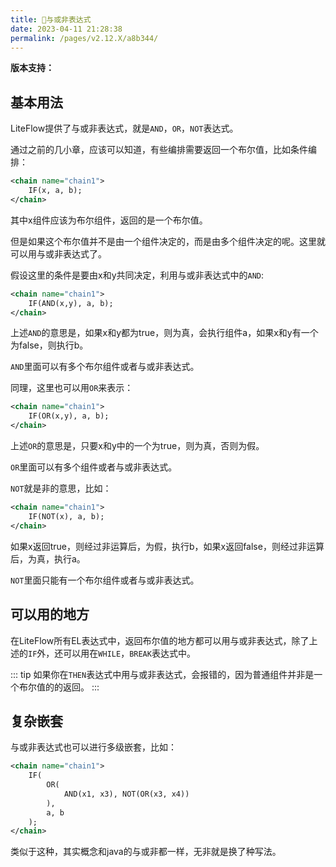 ```yaml
---
title: 🍄与或非表达式
date: 2023-04-11 21:28:38
permalink: /pages/v2.12.X/a8b344/
---
```


**版本支持：**<Badge text="v2.10.2+" vertical="middle"/>

## 基本用法

LiteFlow提供了与或非表达式，就是`AND`，`OR`，`NOT`表达式。

通过之前的几小章，应该可以知道，有些编排需要返回一个布尔值，比如条件编排：

```xml
<chain name="chain1">
    IF(x, a, b);
</chain>
```
其中x组件应该为布尔组件，返回的是一个布尔值。

但是如果这个布尔值并不是由一个组件决定的，而是由多个组件决定的呢。这里就可以用与或非表达式了。

假设这里的条件是要由x和y共同决定，利用与或非表达式中的`AND`:

```xml
<chain name="chain1">
    IF(AND(x,y), a, b);
</chain>
```

上述`AND`的意思是，如果x和y都为true，则为真，会执行组件a，如果x和y有一个为false，则执行b。

`AND`里面可以有多个布尔组件或者与或非表达式。

同理，这里也可以用`OR`来表示：

```xml
<chain name="chain1">
    IF(OR(x,y), a, b);
</chain>
```

上述`OR`的意思是，只要x和y中的一个为true，则为真，否则为假。

`OR`里面可以有多个组件或者与或非表达式。

`NOT`就是非的意思，比如：

```xml
<chain name="chain1">
    IF(NOT(x), a, b);
</chain>
```

如果x返回true，则经过非运算后，为假，执行b，如果x返回false，则经过非运算后，为真，执行a。

`NOT`里面只能有一个布尔组件或者与或非表达式。

## 可以用的地方

在LiteFlow所有EL表达式中，返回布尔值的地方都可以用与或非表达式，除了上述的`IF`外，还可以用在`WHILE`，`BREAK`表达式中。

::: tip
如果你在`THEN`表达式中用与或非表达式，会报错的，因为普通组件并非是一个布尔值的的返回。
:::

## 复杂嵌套

与或非表达式也可以进行多级嵌套，比如：

```xml
<chain name="chain1">
    IF(
        OR(
            AND(x1, x3), NOT(OR(x3, x4))
        ),
        a, b
    );
</chain>
```

类似于这种，其实概念和java的与或非都一样，无非就是换了种写法。